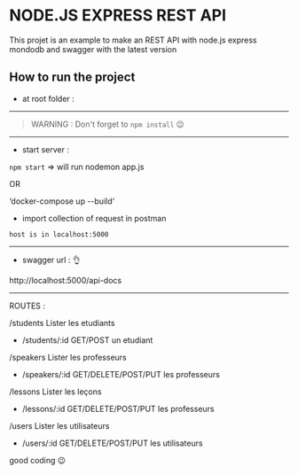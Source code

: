 # NODE.JS EXPRESS REST API
This projet is an example to make an REST API with node.js express mondodb and swagger with the latest version

## How to run the project

* at root folder :

-----------------

>  WARNING : Don't forget to `npm install` :wink:

-----------------

* start server :

`npm start`
=> will run nodemon app.js

OR

‘docker-compose up --build‘


* import collection of request in postman 

`host is in localhost:5000`

-----------------

* swagger url : :ok_hand:

http://localhost:5000/api-docs   


-----------------

ROUTES : 

/students   Lister les etudiants
* /students/:id   GET/POST  un etudiant

/speakers  Lister les professeurs
* /speakers/:id  GET/DELETE/POST/PUT  les professeurs

/lessons  Lister les leçons
* /lessons/:id  GET/DELETE/POST/PUT  les professeurs

/users  Lister les utilisateurs
* /users/:id  GET/DELETE/POST/PUT  les utilisateurs

good coding :wink:

